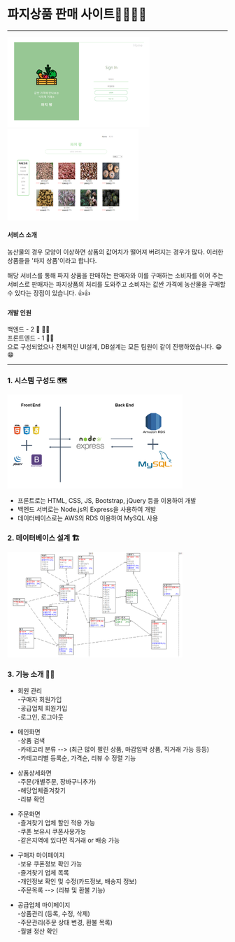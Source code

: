 파지상품 판매 사이트🥔🥕🥦🧅
======================
---
<img src="readme_Img/파지상품로그인화면.PNG" width="325px" alt="login"></img>  <img src="readme_Img/파지상품메인화면.PNG" width="300px" alt="login"></img><br/>
#### 서비스 소개
 농산물의 경우 모양이 이상하면 상품의 값어치가 떨어져 버려지는 경우가 많다. 
 이러한 상품들을 '파지 상품'이라고 합니다. 
 
해당 서비스를 통해 파지 상품을 판매하는 판매자와 이를 구매하는 소비자를 이어 주는 서비스로 판매자는 파지상품의 처리를 도와주고 소비자는 값싼 가격에 농산물을 구매할 수 있다는 장점이 있습니다. 👍👍

#### 개발 인원
백엔드 - 2 🧟 👩‍💻   
프론트엔드 - 1 🧚‍♂️
<br>
으로 구성되었으나 전체적인 UI설계, DB설계는 모든 팀원이 같이 진행하였습니다. 😁😁

---------

### 1. 시스템 구성도 🗺

<img src="readme_Img/시스템구성도.PNG" width="400px" alt="login"></img><br/>

* 프론트로는 HTML, CSS, JS, Bootstrap, jQuery 등을 이용하여 개발
* 백엔드 서버로는 Node.js의 Express을 사용하여 개발
* 데이터베이스로는 AWS의 RDS 이용하여 MySQL 사용

### 2. 데이터베이스 설계 🏗

<img src="readme_Img/ERD.PNG" width="400px" alt="login"></img><br/>

### 3. 기능 소개 🎉🎉
* 회원 관리    
-구매자 회원가입   
-공급업체 회원가입   
-로그인, 로그아웃

* 메인화면   
-상품 검색   
-카테고리 분류 --> (최근 많이 팔린 상품, 마감임박 상품, 직거래 가능 등등)   
-카테고리별 등록순, 가격순, 리뷰 수 정렬 기능

* 상품상세화면      
-주문(개별주문, 장바구니추가)   
-해당업체즐겨찾기   
-리뷰 확인   

* 주문화면   
-즐겨찾기 업체 할인 적용 가능   
-쿠폰 보유시 쿠폰사용가능   
-같은지역에 있다면 직거래 or 배송 가능

* 구매자 마이페이지   
-보유 쿠폰정보 확인 가능   
-즐겨찾기 업체 목록   
-개인정보 확인 및 수정(카드정보, 배송지 정보)   
-주문목록 --> (리뷰 및 환불 기능)

* 공급업체 마이페이지   
-상품관리 (등록, 수정, 삭제)   
-주문관리(주문 상태 변경, 환불 목록)   
-월별 정산 확인


